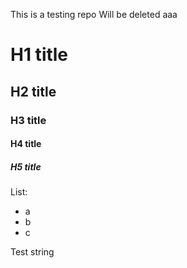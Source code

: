 This is a testing repo
Will be deleted aaa

# H1 title
## H2 title
### H3 title
#### H4 title
##### H5 title

List:
- a
- b
- c

Test string
